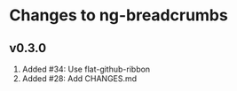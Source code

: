 # Changes to ng-breadcrumbs

## v0.3.0

1. Added #34: Use flat-github-ribbon
2. Added #28: Add CHANGES.md

